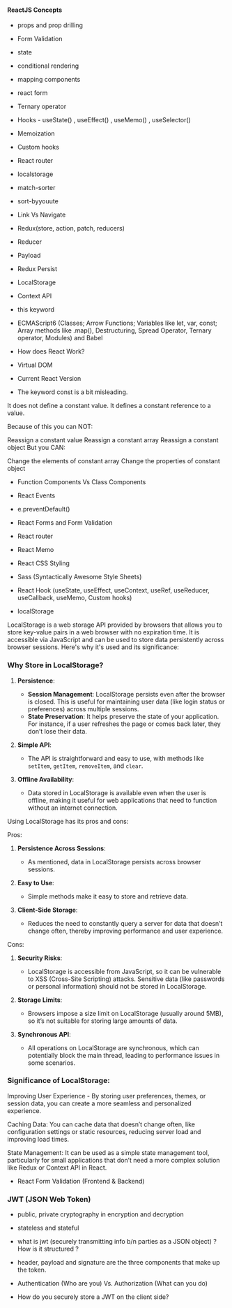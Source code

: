 
#### ReactJS Concepts

 - props and prop drilling

 - Form Validation
 
 - state
 
 - conditional rendering
 
 - mapping components
 
 - react form
 
 - Ternary operator
 
 - Hooks - useState() , useEffect() , useMemo() , useSelector()
 
 - Memoization
 
 - Custom hooks
 
 - React router
 
 - localstorage
 
 - match-sorter
 
 - sort-byyouute
 
 - Link Vs Navigate
 
 - Redux(store, action, patch, reducers)
 
 - Reducer
 
 - Payload
 
 - Redux Persist
 
 - LocalStorage
 
 - Context API

 - this keyword 

 - ECMAScript6 (Classes; Arrow Functions; Variables like let, var, const; Array methods like .map(), Destructuring, Spread Operator, Ternary operator, Modules) and Babel

- How does React Work? 

- Virtual DOM 

- Current React Version

- The keyword const is a bit misleading.

It does not define a constant value. It defines a constant reference to a value.

Because of this you can NOT:

Reassign a constant value
Reassign a constant array
Reassign a constant object
But you CAN:

Change the elements of constant array
Change the properties of constant object
 

- Function Components Vs Class Components 

- React Events 

- e.preventDefault()

- React Forms and Form Validation 

- React router

- React Memo

- React CSS Styling

- Sass (Syntactically Awesome Style Sheets)

- React Hook (useState, useEffect, useContext, useRef, useReducer, useCallback, useMemo, Custom hooks)

- localStorage

LocalStorage is a web storage API provided by browsers that allows you to store key-value pairs in a web browser with no expiration time. It is accessible via JavaScript and can be used to store data persistently across browser sessions. Here's why it's used and its significance:

### Why Store in LocalStorage?

1. **Persistence**:
   - **Session Management**: LocalStorage persists even after the browser is closed. This is useful for maintaining user data (like login status or preferences) across multiple sessions.
   - **State Preservation**: It helps preserve the state of your application. For instance, if a user refreshes the page or comes back later, they don’t lose their data.

2. **Simple API**:
   - The API is straightforward and easy to use, with methods like `setItem`, `getItem`, `removeItem`, and `clear`.

3. **Offline Availability**:
   - Data stored in LocalStorage is available even when the user is offline, making it useful for web applications that need to function without an internet connection.

Using LocalStorage has its pros and cons:

Pros:

1. **Persistence Across Sessions**:
   - As mentioned, data in LocalStorage persists across browser sessions.

2. **Easy to Use**:
   - Simple methods make it easy to store and retrieve data.

3. **Client-Side Storage**:
   - Reduces the need to constantly query a server for data that doesn’t change often, thereby improving performance and user experience.

Cons:

1. **Security Risks**:
   - LocalStorage is accessible from JavaScript, so it can be vulnerable to XSS (Cross-Site Scripting) attacks. Sensitive data (like passwords or personal information) should not be stored in LocalStorage.
   
2. **Storage Limits**:
   - Browsers impose a size limit on LocalStorage (usually around 5MB), so it’s not suitable for storing large amounts of data.

3. **Synchronous API**:
   - All operations on LocalStorage are synchronous, which can potentially block the main thread, leading to performance issues in some scenarios.

### Significance of LocalStorage: 

Improving User Experience - By storing user preferences, themes, or session data, you can create a more seamless and personalized experience.

Caching Data: You can cache data that doesn’t change often, like configuration settings or static resources, reducing server load and improving load times.

State Management: It can be used as a simple state management tool, particularly for small applications that don’t need a more complex solution like Redux or Context API in React.

- React Form Validation (Frontend & Backend)


### JWT (JSON Web Token)


- public, private cryptography in encryption and decryption

- stateless and stateful 

- what is jwt (securely transmitting info b/n parties as a JSON object) ? How is it structured ? 

- header, payload and signature are the three components that make up the token. 

- Authentication (Who are you) Vs. Authorization (What can you do)

- How do you securely store a JWT on the client side? 




